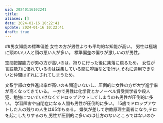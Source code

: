 ```yaml
---
uid: 20240116102241
title: 
aliases: []
date: 2024-01-16 10:22:41
update: 2024-01-16 10:22:41
draft: true
---
```



##男女知能の標準偏差
女性の方が男性よりも平均的な知能が高い。
男性は極端に頭のいい人と頭の悪い人が多い。
標準偏差の偏りが激しいのが男性。

空間把握能力が男の方が高いのは、狩りに行った後に集落に戻るため。
女性が言語能力に優れているのは採集している間に噂話などを行い,それに適用できないと仲間はずれにされてしまうため。

文系学部の女性進出率が高いのも間違いないし、圧倒的に女性の方が大学進学率が高くなってきている。
一方で男性は化学賞とかノーベル賞受賞学者や殺人犯、勉強についていけなくてドロップアウトしてしまうのも男性が圧倒的に多い。
学習障害や自閉症になる人間も男性が圧倒的に多い。
15歳でドロップアウトした人の残りの人生は65年もある。
嫌気が差して宗教原理主義者になり,テロを起こしたりするのも,男性が圧倒的に多いのは仕方のないところではないのか




[^mottoikenai]: https://www.notion.so/e8cc51cedfcd4aaaa623ecd375e1f7c2/ もっと言ってはいけない, 橘 玲, p89, 新潮社, 2019/01/17

